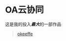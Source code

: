 # OA云协同
这是我的投入***最大***的一部作品
>	[okeeffe](https://prints.okeeffemuseum.org/detail/463077/okeeffe-sunrise-and-little-clouds-no.-ii-1916)
